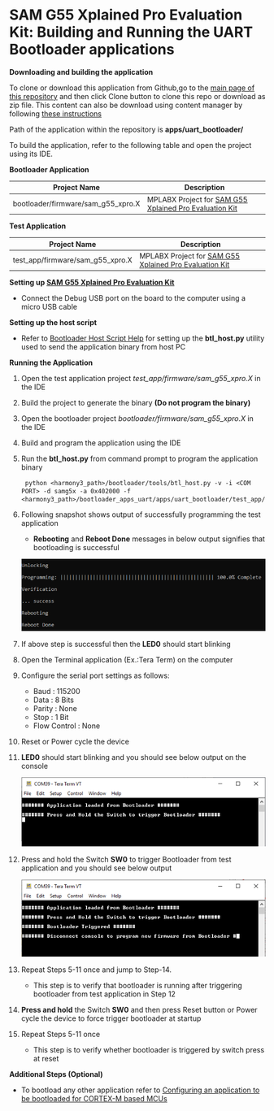 # SAM G55 Xplained Pro Evaluation Kit: Building and Running the UART Bootloader applications

**Downloading and building the application**

To clone or download this application from Github,go to the [main page of this repository](https://github.com/Microchip-MPLAB-Harmony/bootloader_apps_uart) and then click Clone button to clone this repo or download as zip file. This content can also be download using content manager by following [these instructions](https://github.com/Microchip-MPLAB-Harmony/contentmanager/wiki)

Path of the application within the repository is **apps/uart_bootloader/**

To build the application, refer to the following table and open the project using its IDE.

**Bootloader Application**

| Project Name      | Description                                    |
| ----------------- | ---------------------------------------------- |
| bootloader/firmware/sam_g55_xpro.X    | MPLABX Project for [SAM G55 Xplained Pro Evaluation Kit](http://www.microchip.com/DevelopmentTools/ProductDetails/atsamg55-xpro)|

**Test Application**

| Project Name      | Description                                    |
| ----------------- | ---------------------------------------------- |
| test_app/firmware/sam_g55_xpro.X    | MPLABX Project for [SAM G55 Xplained Pro Evaluation Kit](http://www.microchip.com/DevelopmentTools/ProductDetails/atsamg55-xpro)|

**Setting up [SAM G55 Xplained Pro Evaluation Kit](http://www.microchip.com/DevelopmentTools/ProductDetails/atsamg55-xpro)**

- Connect the Debug USB port on the board to the computer using a micro USB cable

**Setting up the host script**

- Refer to [Bootloader Host Script Help](GUID-E9768065-2540-409B-AC12-3DA9417F01F5.md) for setting up the **btl_host.py** utility used to send the application binary from host PC

**Running the Application**

1. Open the test application project *test_app/firmware/sam_g55_xpro.X* in the IDE
2. Build the project to generate the binary **(Do not program the binary)**
3. Open the bootloader project *bootloader/firmware/sam_g55_xpro.X* in the IDE
4. Build and program the application using the IDE

5. Run the **btl_host.py** from command prompt to program the application binary

        python <harmony3_path>/bootloader/tools/btl_host.py -v -i <COM PORT> -d samg5x -a 0x402000 -f <harmony3_path>/bootloader_apps_uart/apps/uart_bootloader/test_app/firmware/sam_g55_xpro.X/dist/sam_g55_xpro/production/sam_g55_xpro.X.production.bin

6. Following snapshot shows output of successfully programming the test application
    - **Rebooting** and **Reboot Done** messages in below output signifies that bootloading is successful

    ![output](GUID-9D45B2EF-7159-4DF7-BC6F-3C43C2113B07-low.png)

7. If above step is successful then the **LED0** should start blinking
8. Open the Terminal application (Ex.:Tera Term) on the computer
9. Configure the serial port settings as follows:
    - Baud : 115200
    - Data : 8 Bits
    - Parity : None
    - Stop : 1 Bit
    - Flow Control : None

10. Reset or Power cycle the device
11. **LED0** should start blinking and you should see below output on the console

    ![output](GUID-8AF21138-F5D5-442D-AF4E-C633D606BD08-low.png)

12. Press and hold the Switch **SW0** to trigger Bootloader from test application and you should see below output

    ![output](GUID-DEA0E13D-969E-4A40-A120-7330F0C46FCE-low.png)

13. Repeat Steps 5-11 once and jump to Step-14.
    - This step is to verify that bootloader is running after triggering bootloader from test application in Step 12

14. **Press and hold** the Switch **SW0** and then press Reset button or Power cycle the device to force trigger bootloader at startup
15. Repeat Steps 5-11 once
    - This step is to verify whether bootloader is triggered by switch press at reset

**Additional Steps (Optional)**

- To bootload any other application refer to [Configuring an application to be bootloaded for CORTEX-M based MCUs](GUID-CC123855-6D3C-458D-8A42-C73711B21E4F.md)
